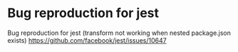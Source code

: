 # Bug reproduction for jest


Bug reproduction for jest (transform not working when nested package.json exists)
https://github.com/facebook/jest/issues/10647
